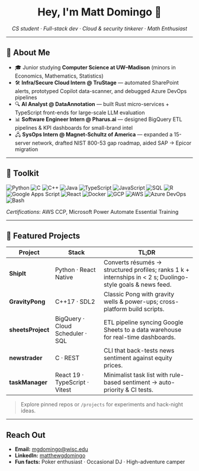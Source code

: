 <h1 align="center">Hey, I'm Matt Domingo 👋</h1>

<p align="center">
  <em>CS student · Full-stack dev · Cloud &amp; security tinkerer · Math Enthusiast</em>
</p>

---

## 🌱 About Me
- 🎓  Junior studying **Computer Science at UW–Madison** (minors in Economics, Mathematics, Statistics)
- 🛠️  **Infra/Secure Cloud Intern @ TruStage** — automated SharePoint alerts, prototyped Copilot data-scanner, and debugged Azure DevOps pipelines
- 🔍  **AI Analyst @ DataAnnotation** — built Rust micro-services + TypeScript front-ends for large-scale LLM evaluation  
- 📊  **Software Engineer Intern @ Pharus.ai** — designed BigQuery ETL pipelines &amp; KPI dashboards for small-brand intel  
- 🖧  **SysOps Intern @ Magnet-Schultz of America** — expanded a 15-server network, drafted NIST 800-53 gap roadmap, aided SAP → Epicor migration   

---

## 🧰 Toolkit
![Python](https://img.shields.io/badge/Python-3670A0?logo=python&logoColor=white)
![C](https://img.shields.io/badge/C-555555?logo=c&logoColor=white)
![C++](https://img.shields.io/badge/C%2B%2B-00599C?logo=c%2B%2B&logoColor=white)
![Java](https://img.shields.io/badge/Java-ED8B00?logo=openjdk&logoColor=white)
![TypeScript](https://img.shields.io/badge/TypeScript-3178C6?logo=typescript&logoColor=white)
![JavaScript](https://img.shields.io/badge/JavaScript-F7DF1E?logo=javascript&logoColor=black)
![SQL](https://img.shields.io/badge/SQL-4479A1?logo=postgresql&logoColor=white)
![R](https://img.shields.io/badge/R-276DC3?logo=r&logoColor=white)
![Google Apps Script](https://img.shields.io/badge/Apps%20Script-4285F4?logo=googlecloud&logoColor=white)
![React](https://img.shields.io/badge/React-20232A?logo=react&logoColor=61DAFB)
![Docker](https://img.shields.io/badge/Docker-2496ED?logo=docker&logoColor=white)
![GCP](https://img.shields.io/badge/Google%20Cloud-4285F4?logo=googlecloud&logoColor=white)
![AWS](https://img.shields.io/badge/AWS-232F3E?logo=amazonaws&logoColor=white)
![Azure DevOps](https://img.shields.io/badge/Azure%20DevOps-0078D7?logo=azuredevops&logoColor=white)
![Bash](https://img.shields.io/badge/Bash-4EAA25?logo=gnubash&logoColor=white)

*Certifications*: AWS CCP, Microsoft Power Automate Essential Training  

---

## 🚀 Featured Projects

| Project | Stack | TL;DR |
| ------- | ----- | ----- |
| **ShipIt** | Python · React Native | Converts résumés → structured profiles; ranks 1 k + internships in &lt; 2 s; Duolingo-style goals &amp; news feed. |
| **GravityPong** | C++17 · SDL2 | Classic Pong with gravity wells &amp; power-ups; cross-platform build scripts. |
| **sheetsProject** | BigQuery · Cloud Scheduler · SQL | ETL pipeline syncing Google Sheets to a data warehouse for real-time dashboards. |
| **newstrader** | C · REST | CLI that back-tests news sentiment against equity prices. |
| **taskManager** | React 19 · TypeScript · Vitest | Minimalist task list with rule-based sentiment → auto-priority &amp; CI tests. |

> Explore pinned repos or `/projects` for experiments and hack-night ideas.

---

## Reach Out
- **Email:** mgdomingo@wisc.edu  
- **LinkedIn:** [matthewgdomingo](https://www.linkedin.com/in/matthewgdomingo/)  
- **Fun facts:** Poker enthusiast · Occasional DJ · High-adventure camper  
